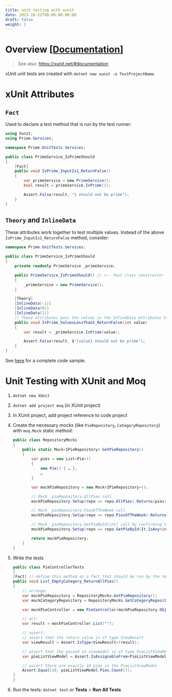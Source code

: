 ```yaml
---
title: unit testing with xunit
date: 2023-10-22T00:00:00-06:00
draft: false
weight: 1
---
```


# Overview [[Documentation](https://learn.microsoft.com/en-us/dotnet/core/testing/unit-testing-with-dotnet-test)]  
> See also: https://xunit.net/#documentation

xUnit unit tests are created with `dotnet new xunit -o TestProjectName`.

# xUnit Attributes
## `Fact`
Used to declare a test method that is run by the test runner:
```cs
using Xunit;
using Prime.Services;

namespace Prime.UnitTests.Services;

public class PrimeService_IsPrimeShould
{
    [Fact]
    public void IsPrime_InputIs1_ReturnFalse()
    {
        var primeService = new PrimeService();
        bool result = primeService.IsPrime(1);

        Assert.False(result, "1 should not be prime");
    }
}
```

## `Theory` and `InlineData`
These attributes work together to test multiple values. Instead of the above `IsPrime_InputIs1_ReturnFalse` method, consider:
```cs
namespace Prime.UnitTests.Services;

public class PrimeService_IsPrimeShould
{
    private readonly PrimeService _primeService;

    public PrimeService_IsPrimeShould() // <-- Test class constructor
    {
        _primeService = new PrimeService();
    }

    [Theory]
    [InlineData(-1)]
    [InlineData(0)]
    [InlineData(1)]
    // These attributes pass the values in the InlineData attributes to the value parameter of the test method:
    public void IsPrime_ValuesLessThan2_ReturnFalse(int value)
    {
        var result = _primeService.IsPrime(value);

        Assert.False(result, $"{value} should not be prime");
    }
}
```

See [here](https://github.com/dotnet/samples/blob/main/core/getting-started/unit-testing-using-dotnet-test/PrimeService.Tests/PrimeService_IsPrimeShould.cs) for a complete code sample.

# Unit Testing with XUnit and Moq
1. `dotnet new XUnit`
2. `dotnet add project moq` (in XUnit project)
3. In XUnit project, add project reference to code project
4. Create the necessary mocks (like `PieRepository`, `CategoryRepository`) with `moq.Mock` static method:
    ```cs
    public class RepositoryMocks 
    {
        public static Mock<IPieRepository> GetPieRepository()
        {
            var pies = new List<Pie>()
            {
                new Pie() { … },
                …
            }

            var mockPieRepository = new Mock<IPieRepository>();

            // Mock _pieRepository.AllPies call
            mockPieRepository.Setup(repo => repo.AllPies).Returns(pies);

            // Mock _pieRepository.PiesOfTheWeek call
            mockPieRepository.Setup(repo => repo.PiesOfTheWeek).Returns(pies.Where(p => p.IsPieOfTheWeek));

            // Mock _pieRepository.GetPieById(int) call by confirming the parameter is an int and returning pies[0]:
            mockPieRepository.Setup(repo => repo.GetPieById(It.IsAny<int>())).Returns(pies[0]);

            return mockPieRepository;
        }
    }
    ```
5. Write the tests
    ```cs
    public class PieControllerTests
    {
    [Fact] // define this method as a fact that should be run by the test runner
    public void List_EmptyCategory_ReturnAllPies()
    {
        // arrange:
        var mockPieRepository = RepositoryMocks.GetPieRepository();
        var mockCategoryRepository = RepositoryMocks.GetCategoryRepository();

        var mockPieController = new PieController(mockPieRepository.Object, mockCategoryRepository.Object);

        // act:
        var result = mockPieController.List("");

        // assert:
        // assert that the return value is of type ViewResult
        var viewResult = Assert.IsType<ViewResult>(result);

        // assert that the passed in viewmodel is of type PieListViewModel
        var pieListViewModel = Assert.IsAssignableFrom<PieListViewModel>(viewResult.ViewData.Model);

        // assert there are exactly 10 pies in the PieListViewModel
        Assert.Equal(10, pieListViewModel.Pies.Count());
    }
    }
    ```

6. Run the tests:  `dotnet test` or **Tests** > **Run All Tests**
